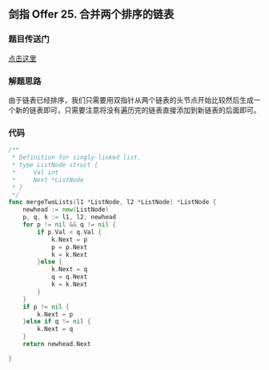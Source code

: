 ## 剑指 Offer 25. 合并两个排序的链表

### 题目传送门

[点击这里](https://leetcode-cn.com/problems/he-bing-liang-ge-pai-xu-de-lian-biao-lcof/)

### 解题思路

由于链表已经排序，我们只需要用双指针从两个链表的头节点开始比较然后生成一个新的链表即可，只需要注意将没有遍历完的链表直接添加到新链表的后面即可。

### 代码

```go
/**
 * Definition for singly-linked list.
 * type ListNode struct {
 *     Val int
 *     Next *ListNode
 * }
 */
func mergeTwoLists(l1 *ListNode, l2 *ListNode) *ListNode {
    newhead := new(ListNode)
    p, q, k := l1, l2, newhead
    for p != nil && q != nil {
        if p.Val < q.Val {
            k.Next = p
            p = p.Next
            k = k.Next
        }else {
            k.Next = q
            q = q.Next
            k = k.Next
        }
    }
    if p != nil {
        k.Next = p
    }else if q != nil {
        k.Next = q
    }
    return newhead.Next

}
```